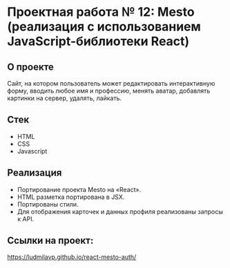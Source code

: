 # Проектная работа № 12: Mesto (реализация с использованием JavaScript-библиотеки React)

## О проекте

Сайт, на котором пользователь может редактировать интерактивную форму, вводить любое имя и профессию, менять аватар, добавлять картинки на сервер, удалять, лайкать.

## Стек

- HTML
- CSS
- Javascript

## Реализация

- Портирование проекта Mesto на «React».
- HTML разметка портирована в JSX.
- Портированы стили.
- Для отображения карточек и данных профиля реализованы запросы к API.

## Ссылки на проект:

https://ludmilavp.github.io/react-mesto-auth/
